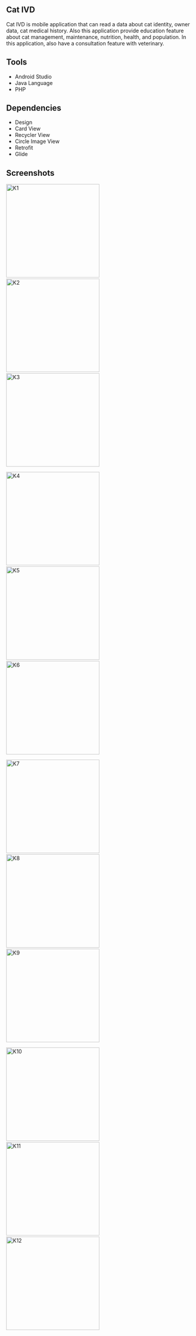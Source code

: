 ## Cat IVD

Cat IVD is mobile application that can read a data about cat identity, owner data, cat medical history. Also this application provide education feature about cat management, maintenance, nutrition, health, and population. In this application, also have a consultation feature with veterinary. 

## Tools

* Android Studio
* Java Language
* PHP

## Dependencies

* Design
* Card View
* Recycler View
* Circle Image View
* Retrofit
* Glide

## Screenshots

<img src="https://github.com/rezaerbe/cat-ivd/blob/master/K1.jpg?raw=true" alt="K1" width=250 /> &nbsp; &nbsp; <img src="https://github.com/rezaerbe/cat-ivd/blob/master/K2.jpg?raw=true&" alt="K2" width=250 /> &nbsp; &nbsp; <img src="https://github.com/rezaerbe/cat-ivd/blob/master/K3.jpg?raw=true" alt="K3" width=250 />

<img src="https://github.com/rezaerbe/cat-ivd/blob/master/K4.jpg?raw=true" alt="K4" width=250 /> &nbsp; &nbsp; <img src="https://github.com/rezaerbe/cat-ivd/blob/master/K5.jpg?raw=true&" alt="K5" width=250 /> &nbsp; &nbsp; <img src="https://github.com/rezaerbe/cat-ivd/blob/master/K6.jpg?raw=true" alt="K6" width=250 />

<img src="https://github.com/rezaerbe/cat-ivd/blob/master/K7.jpg?raw=true" alt="K7" width=250 /> &nbsp; &nbsp; <img src="https://github.com/rezaerbe/cat-ivd/blob/master/K8.jpg?raw=true&" alt="K8" width=250 /> &nbsp; &nbsp; <img src="https://github.com/rezaerbe/cat-ivd/blob/master/K9.jpg?raw=true" alt="K9" width=250 />

<img src="https://github.com/rezaerbe/cat-ivd/blob/master/K10.jpg?raw=true" alt="K10" width=250 /> &nbsp; &nbsp; <img src="https://github.com/rezaerbe/cat-ivd/blob/master/K11.jpg?raw=true&" alt="K11" width=250 /> &nbsp; &nbsp; <img src="https://github.com/rezaerbe/cat-ivd/blob/master/K12.jpg?raw=true" alt="K12" width=250 />

